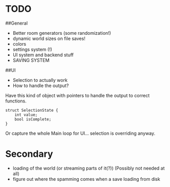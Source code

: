TODO
====

##General

* Better room generators (some randomization!)
* dynamic world sizes on file saves!
* colors
* settings system (!)
* UI system and backend stuff
* SAVING SYSTEM

##UI

* Selection to actually work
* How to handle the output?

Have this kind of object with pointers to handle the output to correct functions.

    struct SelectionState {
        int value;
        bool isComplete;
    }

Or capture the whole Main loop for UI... selection is overriding anyway.

Secondary
=========

* loading of the world (or streaming parts of it(?)) (Possibly not needed at all)
* figure out where the spamming comes when a save loading from disk
